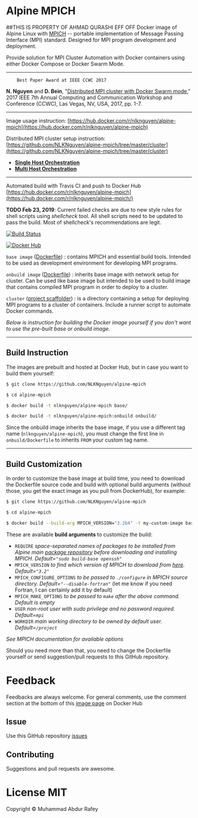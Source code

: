 # Alpine MPICH
##THIS IS PROPERTY OF AHMAD QURASHI EFF OFF
Docker image of Alpine Linux with  [MPICH](http://www.mpich.org/) -- portable implementation of Message Passing Interface (MPI) standard. Designed for MPI program development and deployment.

Provide solution for MPI Cluster Automation with Docker containers using either Docker Compose or Docker Swarm Mode.

----

        Best Paper Award at IEEE CCWC 2017

**N. Nguyen** and **D. Bein**, "[Distributed MPI cluster with Docker Swarm mode](http://ieeexplore.ieee.org/document/7868429/)," 2017 IEEE 7th Annual Computing and Communication Workshop and Conference (CCWC), Las Vegas, NV, USA, 2017, pp. 1-7.

----

Image usage instruction: 
[https://hub.docker.com/r/nlknguyen/alpine-mpich](https://hub.docker.com/r/nlknguyen/alpine-mpich)


Distributed MPI cluster setup instruction: [https://github.com/NLKNguyen/alpine-mpich/tree/master/cluster](https://github.com/NLKNguyen/alpine-mpich/tree/master/cluster)  
* **[Single Host Orchestration](https://github.com/NLKNguyen/alpine-mpich/wiki/Single-Host-Orchestration)**
* **[Multi Host Orchestration](https://github.com/NLKNguyen/alpine-mpich/wiki/Multi-Host-Orchestration)**



----

Automated build with Travis CI and push to Docker Hub [https://hub.docker.com/r/nlknguyen/alpine-mpich](https://hub.docker.com/r/nlknguyen/alpine-mpich/)

**TODO Feb 23, 2019**: Current failed checks are due to new style rules for shell scripts using *shellcheck* tool. All shell scripts need to be updated to pass the build. Most of shellcheck's recommendations are legit. 

[![Build Status](https://travis-ci.org/NLKNguyen/alpine-mpich.svg?branch=master)](https://travis-ci.org/NLKNguyen/alpine-mpich)

[![Docker Hub](http://dockeri.co/image/nlknguyen/alpine-mpich)](https://hub.docker.com/r/nlknguyen/alpine-mpich)


`base image` ([Dockerfile](https://github.com/NLKNguyen/alpine-mpich/blob/master/Dockerfile)) : contains MPICH and essential build tools. Intended to be used as development environment for developing MPI programs.

`onbuild image` ([Dockerfile](https://github.com/NLKNguyen/alpine-mpich/blob/onbuild/Dockerfile)) : inherits base image with network setup for cluster. Can be used like base image but intended to be used to build image that contains compiled MPI program in order to deploy to a cluster.

`cluster` ([project scaffolder](https://github.com/NLKNguyen/alpine-mpich/tree/master/cluster)) : is a directory containing a setup for deploying MPI programs to a cluster of containers. Include a runner script to automate Docker commands.


*Below is instruction for building the Docker image yourself if you don't want to use the pre-built base or onbuild image.*

----

## Build Instruction

The images are prebuilt and hosted at Docker Hub, but in case you want to build them yourself:

```sh
$ git clone https://github.com/NLKNguyen/alpine-mpich

$ cd alpine-mpich

$ docker build -t nlknguyen/alpine-mpich base/

$ docker build -t nlknguyen/alpine-mpich:onbuild onbuild/
```

Since the onbuild image inherits the base image, if you use a different tag name (`nlknguyen/alpine-mpich`), you must change the first line in `onbuild/Dockerfile` to inherits `FROM` your custom tag name.

----

## Build Customization

In order to customize the base image at build time, you need to download the Dockerfile source code and build with optional build arguments (without those, you get the exact image as you pull from DockerHub), for example:

```sh
$ git clone https://github.com/NLKNguyen/alpine-mpich

$ cd alpine-mpich

$ docker build --build-arg MPICH_VERSION="3.2b4" -t my-custom-image base/
```

These are available **build arguments** to customize the build:
- `REQUIRE` *space-separated names of packages to be installed from Alpine main [package repository](http://pkgs.alpinelinux.org/packages) before downloading and installing MPICH. Default=`"sudo build-base openssh"`*
- `MPICH_VERSION` *to find which version of MPICH to download from [here](http://www.mpich.org/static/downloads/). Default=`"3.2"`*
- `MPICH_CONFIGURE_OPTIONS` *to be passed to `./configure` in MPICH source directory. Default=`"--disable-fortran"`* (let me know if you need Fortran, I can certainly add it by default)
- `MPICH_MAKE_OPTIONS` *to be passed to `make` after the above command. Default is empty*
- `USER` *non-root user with sudo privilege and no password required. Default=`mpi`*
- `WORKDIR` *main working directory to be owned by default user. Default=`/project`*

*See MPICH documentation for available options*

Should you need more than that, you need to change the Dockerfile yourself or send suggestion/pull requests to this GitHub repository.


# Feedback

Feedbacks are always welcome. For general comments, use the comment section at the bottom of this [image page](https://hub.docker.com/r/nlknguyen/alpine-mpich) on Docker Hub

## Issue

Use this GitHub repository [issues](https://github.com/NLKNguyen/alpine-mpich/issues)

## Contributing

Suggestions and pull requests are awesome.

# License MIT
Copyright © Muhammad Abdur Rafey
